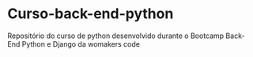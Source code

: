 # Curso-back-end-python
Repositório do curso de python desenvolvido durante o Bootcamp Back-End Python e Django da womakers code
